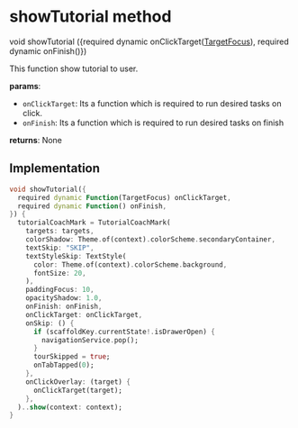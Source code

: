 


# showTutorial method








void showTutorial
({required dynamic onClickTarget([TargetFocus](https://pub.dev/documentation/tutorial_coach_mark/1.2.9/tutorial_coach_mark/TargetFocus-class.html)), required dynamic onFinish()})





<p>This function show tutorial to user.</p>
<p><strong>params</strong>:</p>
<ul>
<li><code>onClickTarget</code>: Its a function which is required to run desired tasks on click.</li>
<li><code>onFinish</code>: Its a function which is required to run desired tasks on finish</li>
</ul>
<p><strong>returns</strong>:
  None</p>



## Implementation

```dart
void showTutorial({
  required dynamic Function(TargetFocus) onClickTarget,
  required dynamic Function() onFinish,
}) {
  tutorialCoachMark = TutorialCoachMark(
    targets: targets,
    colorShadow: Theme.of(context).colorScheme.secondaryContainer,
    textSkip: "SKIP",
    textStyleSkip: TextStyle(
      color: Theme.of(context).colorScheme.background,
      fontSize: 20,
    ),
    paddingFocus: 10,
    opacityShadow: 1.0,
    onFinish: onFinish,
    onClickTarget: onClickTarget,
    onSkip: () {
      if (scaffoldKey.currentState!.isDrawerOpen) {
        navigationService.pop();
      }
      tourSkipped = true;
      onTabTapped(0);
    },
    onClickOverlay: (target) {
      onClickTarget(target);
    },
  )..show(context: context);
}
```







